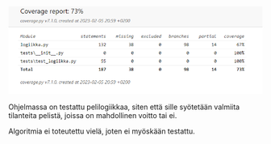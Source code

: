 ![Kattavuusraportti](https://github.com/BigJackz/connect4/blob/master/Dokumentit/testikattavuus%205.2.2023.png)

Ohjelmassa on testattu pelilogiikkaa, siten että sille syötetään valmiita tilanteita pelistä, joissa on mahdollinen voitto tai ei.

Algoritmia ei toteutettu vielä, joten ei myöskään testattu.